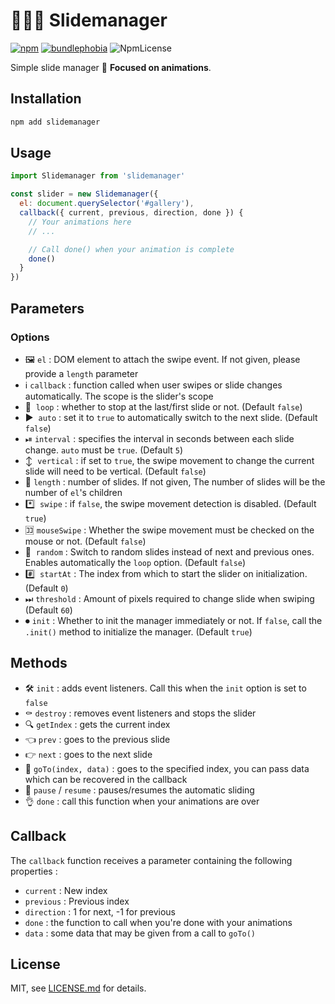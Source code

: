 # 👨🏼‍🔧 Slidemanager
[![npm](https://img.shields.io/npm/v/slidemanager.svg)](https://www.npmjs.com/package/slidemanager)
[![bundlephobia](https://img.shields.io/bundlephobia/minzip/slidemanager?label=bundle%20size)](https://bundlephobia.com/result?p=slidemanager)
![NpmLicense](https://img.shields.io/npm/l/slidemanager.svg)

Simple slide manager 💫 **Focused on animations**.

## Installation
```bash
npm add slidemanager
```

## Usage
```javascript
import Slidemanager from 'slidemanager'

const slider = new Slidemanager({
  el: document.querySelector('#gallery'),
  callback({ current, previous, direction, done }) {
    // Your animations here
    // ...

    // Call done() when your animation is complete
    done()
  }
})
```

## Parameters
### Options
- 🖼  `el` : DOM element to attach the swipe event. If not given, please provide a `length` parameter
- ℹ️  `callback` : function called when user swipes or slide changes automatically. The scope is the slider's scope
- 🔄  `loop` : whether to stop at the last/first slide or not. (Default `false`)
- ▶️  `auto` : set it to `true` to automatically switch to the next slide. (Default `false`)
- ⏯  `interval` : specifies the interval in seconds between each slide change. `auto` must be `true`. (Default `5`)
- ↕️  `vertical` : if set to `true`, the swipe movement to change the current slide will need to be vertical. (Default `false`)
- 🔢  `length` : number of slides. If not given, The number of slides will be the number of `el`'s children
- *️⃣  `swipe` : if `false`, the swipe movement detection is disabled. (Default `true`)
- 🈁  `mouseSwipe` : Whether the swipe movement must be checked on the mouse or not. (Default `false`)
- 🔀  `random` : Switch to random slides instead of next and previous ones. Enables automatically the `loop` option. (Default `false`)
- #️⃣  `startAt` : The index from which to start the slider on initialization. (Default `0`)
- ⏭  `threshold` : Amount of pixels required to change slide when swiping (Default `60`)
- ⏺  `init` : Whether to init the manager immediately or not. If `false`, call the `.init()` method to initialize the manager. (Default `true`)

## Methods
- 🛠  `init` : adds event listeners. Call this when the `init` option is set to `false`
- ⚰️  `destroy` : removes event listeners and stops the slider
- 🔍  `getIndex` : gets the current index
- 👈  `prev` : goes to the previous slide
- 👉  `next` : goes to the next slide
- 🚗  `goTo(index, data)` : goes to the specified index, you can pass data which can be recovered in the callback
- 🚦  `pause` / `resume` : pauses/resumes the automatic sliding
- 👌  `done` : call this function when your animations are over

## Callback
The `callback` function receives a parameter containing the following properties :

- `current` : New index
- `previous` : Previous index
- `direction` : 1 for next, -1 for previous
- `done` : the function to call when you're done with your animations
- `data` : some data that may be given from a call to `goTo()`

## License

MIT, see [LICENSE.md](https://github.com/thiervoj/SlideManager/blob/master/LICENSE.md) for details.
